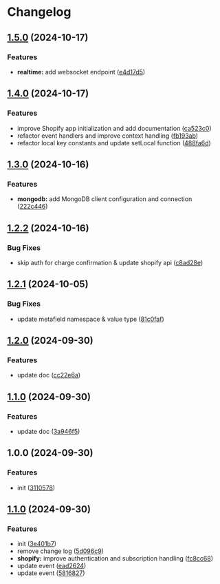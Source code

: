 # Changelog

## [1.5.0](https://github.com/aiocean/wireset/compare/v1.4.0...v1.5.0) (2024-10-17)


### Features

* **realtime:** add websocket endpoint ([e4d17d5](https://github.com/aiocean/wireset/commit/e4d17d547ab4b754a5ba51f57ba892b2f87077e2))

## [1.4.0](https://github.com/aiocean/wireset/compare/v1.3.0...v1.4.0) (2024-10-17)


### Features

* improve Shopify app initialization and add documentation ([ca523c0](https://github.com/aiocean/wireset/commit/ca523c09d7c8ce9c773600bc95ba5f56bf9b1513))
* refactor event handlers and improve context handling ([fb193ab](https://github.com/aiocean/wireset/commit/fb193abe3986a9148151bb48ecf8e0f9305688c4))
* refactor local key constants and update setLocal function ([488fa6d](https://github.com/aiocean/wireset/commit/488fa6de5316d338dea1feb288ff9ea9eccefb3a))

## [1.3.0](https://github.com/aiocean/wireset/compare/v1.2.2...v1.3.0) (2024-10-16)


### Features

* **mongodb:** add MongoDB client configuration and connection ([222c446](https://github.com/aiocean/wireset/commit/222c44612da1bd3340aef2f402b8b3c206f8f1f0))

## [1.2.2](https://github.com/aiocean/wireset/compare/v1.2.1...v1.2.2) (2024-10-16)


### Bug Fixes

* skip auth for charge confirmation & update shopify api ([c8ad28e](https://github.com/aiocean/wireset/commit/c8ad28e7d07896fbdcc301db6f1dc86daec84d21))

## [1.2.1](https://github.com/aiocean/wireset/compare/v1.2.0...v1.2.1) (2024-10-05)


### Bug Fixes

* update metafield namespace & value type ([81c0faf](https://github.com/aiocean/wireset/commit/81c0faf90aa7098bc4ab31cc826ad380d240d6fc))

## [1.2.0](https://github.com/aiocean/wireset/compare/v1.1.0...v1.2.0) (2024-09-30)


### Features

* update doc ([cc22e6a](https://github.com/aiocean/wireset/commit/cc22e6a3b554ffb968682db4e3228443313bef0d))

## [1.1.0](https://github.com/aiocean/wireset/compare/v1.0.0...v1.1.0) (2024-09-30)


### Features

* update doc ([3a946f5](https://github.com/aiocean/wireset/commit/3a946f54c99a619b63b1a41f2356e14d0c54e8eb))

## 1.0.0 (2024-09-30)


### Features

* init ([3110578](https://github.com/aiocean/wireset/commit/3110578aa343af96a8a5ffc349ac1030ff7be108))

## [1.1.0](https://github.com/aiocean/wireset/compare/v1.0.0...v1.1.0) (2024-09-30)


### Features

* init ([3e401b7](https://github.com/aiocean/wireset/commit/3e401b764cbb85917ee58234813979a3fd5824cf))
* remove change log ([5d096c9](https://github.com/aiocean/wireset/commit/5d096c9a33a5bec3941304cbb818aab91ba157c9))
* **shopify:** improve authentication and subscription handling ([fc8cc68](https://github.com/aiocean/wireset/commit/fc8cc684a0e7c90c23a686473107102c9ae73e06))
* update event ([ead2624](https://github.com/aiocean/wireset/commit/ead2624bfa70cf715c600d37eb515e6f523ca4c3))
* update event ([5816827](https://github.com/aiocean/wireset/commit/5816827a61a5da6ed6e5a368a80d6e314b6075e7))
